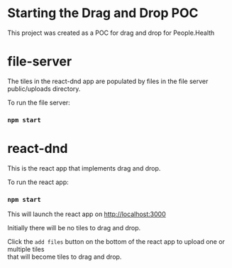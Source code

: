 # Starting the Drag and Drop POC

This project was created as a POC for drag and drop for People.Health

# file-server

The tiles in the react-dnd app are populated by files in the file server public/uploads directory. 

To run the file server:

### `npm start`

# react-dnd

This is the react app that implements drag and drop.

To run the react app:

### `npm start`

This will launch the react app on [http://localhost:3000](http://localhost:3000)

Initially there will be no tiles to drag and drop.

Click the `add files` button on the bottom of the react app to upload one or multiple tiles\
that will become tiles to drag and drop.
